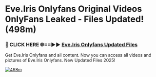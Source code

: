 # Eve.Iris Onlyfans Original Videos 0nlyFans Leaked - Files Updated! (498m)

<h3>🔴 CLICK HERE 🌐==►► <a href="https://tinyurl.com/2m67pmp6" rel="nofollow">Eve.Iris Onlyfans Updated Files</a></h3>

Get Eve.Iris Onlyfans and all content. Now you can access all videos and pictures of Eve.Iris Onlyfans. New Updated Files 2025!

[![498m](https://i.imgur.com/H4QAA4z.gif)](https://tinyurl.com/2m67pmp6)